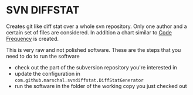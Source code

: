 SVN DIFFSTAT
============
Creates git like diff stat over a whole svn repository. Only one author and a certain set of files are considered. In addition a chart similar to [Code Frequency](https://github.com/blog/1093-introducing-the-new-github-graphs) is created.

This is very raw and not polished software. These are the steps that you need to do to run the software
* check out the part of the subversion repository you're interested in
* update the configuration in <code>com.github.marschal.svndiffstat.DiffStatGenerator</code>
* run the software in the folder of the working copy you just checked out

